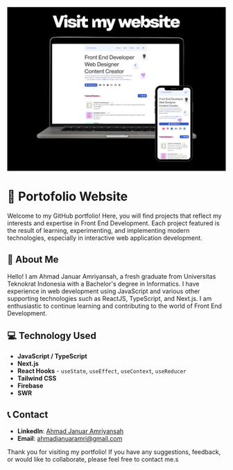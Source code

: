 <img src="public/img/portofolio.png"/>

# 🎨 Portofolio Website

<p>Welcome to my GitHub portfolio! Here, you will find projects that reflect my interests and expertise in Front End Development. Each project featured is the result of learning, experimenting, and implementing modern technologies, especially in interactive web application development.</p>

## 🚀 About Me

<p>Hello! I am Ahmad Januar Amriyansah, a fresh graduate from Universitas Teknokrat Indonesia with a Bachelor's degree in Informatics. I have experience in web development using JavaScript and various other supporting technologies such as ReactJS, TypeScript, and Next.js. I am enthusiastic to continue learning and contributing to the world of Front End Development.</p>

## 💻 Technology Used

- **JavaScript / TypeScript**
- **Next.js**
- **React Hooks** - `useState`, `useEffect`, `useContext`, `useReducer`
- **Tailwind CSS**
- **Firebase**
- **SWR**

## 📞 Contact

- **LinkedIn**: [Ahmad Januar Amriyansah](https://linkedin.com/in/ahmad-januar)
- **Email**: ahmadjanuaramri@gmail.com

Thank you for visiting my portfolio! If you have any suggestions, feedback, or would like to collaborate, please feel free to contact me.s
